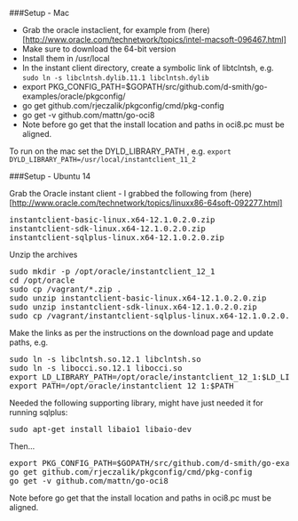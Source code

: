 ###Setup - Mac

* Grab the oracle instaclient, for example from (here)[http://www.oracle.com/technetwork/topics/intel-macsoft-096467.html] 
* Make sure to download the 64-bit version
* Install them in /usr/local
* In the instant client directory, create a symbolic link of libtclntsh, e.g. `sudo ln -s libclntsh.dylib.11.1 libclntsh.dylib`
* export PKG_CONFIG_PATH=$GOPATH/src/github.com/d-smith/go-examples/oracle/pkgconfig/
* go get github.com/rjeczalik/pkgconfig/cmd/pkg-config
* go get -v github.com/mattn/go-oci8
* Note before go get that the install location and paths in oci8.pc must be aligned.

To run on the mac set the DYLD_LIBRARY_PATH , e.g. `export DYLD_LIBRARY_PATH=/usr/local/instantclient_11_2`

###Setup - Ubuntu 14

Grab the Oracle instant client - I grabbed the following from (here)[http://www.oracle.com/technetwork/topics/linuxx86-64soft-092277.html]

<pre>
instantclient-basic-linux.x64-12.1.0.2.0.zip
instantclient-sdk-linux.x64-12.1.0.2.0.zip
instantclient-sqlplus-linux.x64-12.1.0.2.0.zip
</pre>


Unzip the archives

<pre>
sudo mkdir -p /opt/oracle/instantclient_12_1
cd /opt/oracle
sudo cp /vagrant/*.zip .
sudo unzip instantclient-basic-linux.x64-12.1.0.2.0.zip 
sudo unzip instantclient-sdk-linux.x64-12.1.0.2.0.zip
sudo cp /vagrant/instantclient-sqlplus-linux.x64-12.1.0.2.0.zip .
</pre>

Make the links as per the instructions on the download page and update paths, e.g.

<pre>
sudo ln -s libclntsh.so.12.1 libclntsh.so
sudo ln -s libocci.so.12.1 libocci.so
export LD_LIBRARY_PATH=/opt/oracle/instantclient_12_1:$LD_LIBRARY_PATH
export PATH=/opt/oracle/instantclient_12_1:$PATH
</pre>

Needed the following supporting library, might have just needed it for running 
sqlplus:

<pre>
sudo apt-get install libaio1 libaio-dev
</pre>

Then...

<pre>
export PKG_CONFIG_PATH=$GOPATH/src/github.com/d-smith/go-examples/oracle/pkgconfig/
go get github.com/rjeczalik/pkgconfig/cmd/pkg-config
go get -v github.com/mattn/go-oci8
</pre>

Note before go get that the install location and paths in oci8.pc must be aligned.


